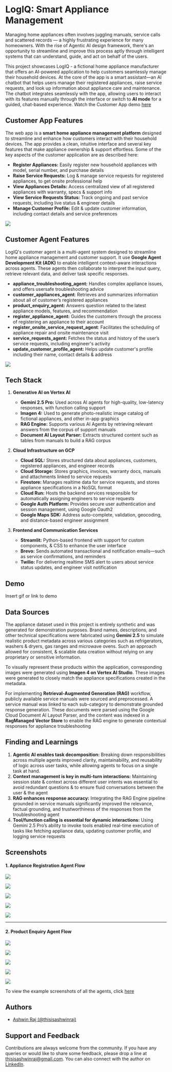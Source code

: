 # LogIQ: Smart Appliance Management

Managing home appliances often involves juggling manuals, service calls and scattered records — a highly frustrating experience for many homeowners. With the rise of Agentic AI design framework, there's an opportunity to streamline and improve this process aptly through intelligent systems that can understand, guide, and act on behalf of the users.

This project showcases LogIQ - a fictional home appliance manufacturer that offers an AI-powered application to help customers seamlessly manage their household devices. At the core of the app is a smart assistant—an  AI chatbot that helps users manage their registered appliances, raise service requests, and look up information about appliance care and maintenance. The chatbot integrates seamlessly with the app, allowing users to interact with its features manually through the interface or switch to **AI mode** for a guided, chat-based experience. Watch the Customer App demo [here](https://github.com/thisisashwinraj/LogIQ-Smart-Appliance-Management/edit/main/README.md#demo)

## Customer App Features

The web app is a **smart home appliance management platform** designed to streamline and enhance how customers interact with their household devices. The app provides a clean, intuitive interface and several key features that make appliance ownership & support effortless. Some of the key aspects of the customer application are as described here:

- **Register Appliances:** Easily register new household appliances with model, serial number, and purchase details
- **Raise Service Requests:** Log & manage service requests for registered appliances, to get onsite professional help
- **View Appliances Details:** Access centralized view of all registered appliances with warranty, specs & support info
- **View Service Requests Status:** Track ongoing and past service requests, including live status & engineer details
- **Manage Customer Profile:** Edit & update customer information, including contact details and service preferences

![](https://github.com/thisisashwinraj/LogIQ-Smart-Appliance-Management/blob/main/assets/screenshots/logiq_home_1.PNG)

## Customer Agent Features

LogIQ's customer agent is a multi-agent system designed to streamline home appliance management and customer support. It use **Google Agent Development Kit (ADK)** to enable intelligent context-aware interactions across agents. These agents then collaborate to interpret the input query, retrieve relevant data, and deliver task specific responses.

- **appliance_troubleshooting_agent:** Handles complex appliance issues, and offers usersafe troubleshooting advice
- **customer_appliances_agent**: Retrieves and summarizes information about all of customer’s registered appliances
- **product_enquiry_agent:** Answers question related to the latest appliance models, features, and recommendation
- **register_appliance_agent:** Guides the customers through the process of registering an appliance to their account
- **register_onsite_service_request_agent**: Facilitates the scheduling of appliance repair and onsite maintenance visit
- **service_requests_agent:** Fetches the status and history of the user’s service requests, including engineer's activity
- **update_customer_profile_agent:** Helps update customer's profile including their name, contact details & address

![](https://github.com/thisisashwinraj/LogIQ-Smart-Appliance-Management/blob/main/assets/screenshots/chat/appliance_troubleshooting/chat_appliance_troubleshooting_1.PNG)

## Tech Stack

1. **Generative AI on Vertex AI**
    - **Gemini 2.5 Pro:** Used across AI agents for high-quality, low-latency responses, with function calling support
    - **Imagen 4:** Used to generate photo-realistic image catalog of fictional appliances, and other in-app graphics
    - **RAG Engine:** Supports various AI Agents by retrieving relevant answers from the corpus of support manuals
    - **Document AI Layout Parser:** Extracts structured content such as tables from manuals to build a RAG corpus

2. **Cloud Infrastructure on GCP**
    - **Cloud SQL:** Stores structured data about appliances, customers, registered appliances, and engineer records
    - **Cloud Storage:** Stores graphics, invoices, warranty docs, manuals and attachments linked to service requests
    - **Firestore:** Manages realtime data for service requests, and stores appliance specifications in a NoSQL format
    - **Cloud Run:** Hosts the backend services responsible for automatically assigning engineers to service requests
    - **Google Auth Platform:** Provides secure user authentication and session management, using Google Oauth2
    - **Google Maps SDK:** Address auto-complete, validation, geocoding, and distance-based engineer assignment

1. **Frontend and Communication Services**
    - **Streamlit:** Python-based frontend with support for custom components, & CSS to enhance the user interface
    - **Brevo:** Sends automated transactional and notification emails—such as service confirmations, and reminders
    - **Twilio:** For delivering realtime SMS alert to users about service status updates, and engineer visit notification

## Demo

Insert gif or link to demo

## Data Sources
The appliance dataset used in this project is entirely synthetic and was generated for demonstration purposes. Brand names, descriptions, and other technical specifications were fabricated using **Gemini 2.5** to simulate realistic product metadata across various categories such as refrigerators, washers & dryers, gas ranges and microwave ovens. Such an approach allowed for consistent, & scalable data creation without relying on any proprietary or sensitive information.

To visually represent these products within the application, corresponding images were generated using **Imagen 4 on Vertex AI Studio**. These images were generated to closely match the appliance specifications created in the metadata.

For implementing **Retrieval-Augmented Generation (RAG)** workflow, publicly available service manuals were sourced and preprocessed. A service manual was linked to each sub-category to demonstrate grounded response generation. These documents were parsed using the Google Cloud Document AI Layout Parser, and the content was indexed in a **RagManaged Vector Store** to enable the RAG engine to generate contextual responses for appliance troubleshooting

## Finding and Learnings

1. **Agentic AI enables task decomposition:** Breaking down responsibilities across multiple agents improved clarity, maintainability, and reusability of logic across user tasks, while allowing agents to focus on a single task at hand.
2. **Context management is key in multi-turn interactions:** Maintaining session state & context across different user intents was essential to avoid redundant questions & to ensure fluid conversations between the user & the agent
3. **RAG enhances response accuracy:** Integrating the RAG Engine pipeline grounded in service manuals significantly improved the relevance, factual grounding, and trustworthiness of the responses from the troubleshooting agent
4. **Tool/function calling is essential for dynamic interactions:** Using Gemini 2.5 Pro’s ability to invoke tools enabled real-time execution of tasks like fetching appliance data, updating customer profile, and logging service requests

## Screenshots

#### 1. Appliance Registration Agent Flow

![](https://github.com/thisisashwinraj/LogIQ-Smart-Appliance-Management/blob/main/assets/screenshots/chat/appliance_registration/chat_register_appliance_1.PNG)

![](https://github.com/thisisashwinraj/LogIQ-Smart-Appliance-Management/blob/main/assets/screenshots/chat/appliance_registration/chat_register_appliance_2.PNG)

![](https://github.com/thisisashwinraj/LogIQ-Smart-Appliance-Management/blob/main/assets/screenshots/chat/appliance_registration/chat_register_appliance_3.PNG)

![](https://github.com/thisisashwinraj/LogIQ-Smart-Appliance-Management/blob/main/assets/screenshots/chat/appliance_registration/chat_register_appliance_4.PNG)

![](https://github.com/thisisashwinraj/LogIQ-Smart-Appliance-Management/blob/main/assets/screenshots/chat/appliance_registration/registered_appliance_on_dashboard.PNG)

<HR>

#### 2. Product Enquiry Agent Flow

![](https://github.com/thisisashwinraj/LogIQ-Smart-Appliance-Management/blob/main/assets/screenshots/chat/product_enquiry/chat_product_enquiry_1.PNG)

![](https://github.com/thisisashwinraj/LogIQ-Smart-Appliance-Management/blob/main/assets/screenshots/chat/product_enquiry/chat_product_enquiry_2.PNG)

![](https://github.com/thisisashwinraj/LogIQ-Smart-Appliance-Management/blob/main/assets/screenshots/chat/product_enquiry/chat_product_enquiry_3.PNG)

![](https://github.com/thisisashwinraj/LogIQ-Smart-Appliance-Management/blob/main/assets/screenshots/chat/product_enquiry/chat_product_enquiry_4.PNG)

![](https://github.com/thisisashwinraj/LogIQ-Smart-Appliance-Management/blob/main/assets/screenshots/chat/product_enquiry/chat_product_enquiry_5.PNG)

To view the example screenshots of all the agents, click [here](https://github.com/thisisashwinraj/LogIQ-Smart-Appliance-Management/tree/main/assets/screenshots/chat)

## Authors
- [Ashwin Raj (@thisisashwinraj)](https://www.github.com/thisisashwinraj)

## Support and Feedback
Contributions are always welcome from the community. If you have any queries or would like to share some feedback, please drop a line at thisisashwinraj@gmail.com. You can also connect with the author on [LinkedIn](https://www.linkedin.com/in/thisisashwinraj/).
